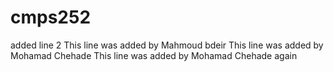 # cmps252
added line 2
This line was added by Mahmoud bdeir
This line was added by Mohamad Chehade
This line was added by Mohamad Chehade again
